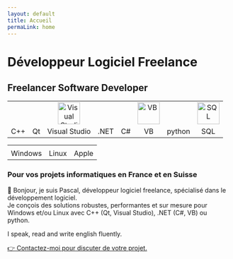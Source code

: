 ```yaml
---
layout: default
title: Accueil
permaLink: home
---
```


# Développeur Logiciel Freelance
## Freelancer Software Developer

<table style="table-layout: fixed; width:100%; text-align:center;">
  <tr>
    <td><i class="devicon-cplusplus-plain colored" title="C++" style="font-size:50px;"></i></td>
    <td><i class="devicon-qt-original colored" title="Qt" style="font-size:50px;"></i></td>
	<td><img src="{{ site.baseurl }}/assets/images/IT/VS.png" alt="Visual Studio" width="50px"></td>
    <td><i class="devicon-dotnetcore-plain colored" title=".NET" style="font-size:50px;"></i></td>
    <td><i class="devicon-csharp-plain colored" title="C#" style="font-size:50px;"></i></td>
    <td><img src="{{ site.baseurl }}/assets/images/IT/VB.png" alt="VB" width="50px"></td>
    <td><i class="devicon-python-plain colored" title="Python" style="font-size:50px;"></i></td>
    <td><img src="{{ site.baseurl }}/assets/images/IT/SQL.jpeg" alt="SQL" width="50px"></td>
  </tr>
  <tr>
    <td>C++</td>
    <td>Qt</td>
	<td>Visual Studio</td>
    <td>.NET</td>
    <td>C#</td>
    <td>VB</td>
    <td>python</td>
    <td>SQL</td>
  </tr>
</table>

<table style="width:100%; text-align:center;">
  <tr>
    <td><i class="fab fa-windows" title="Windows" style="font-size:50px;color:#00ADEF;"></i></td>
    <td><i class="fab fa-linux" title="Linux" style="font-size:50px;color:#333;"></i></td>
    <td><i class="fab fa-apple" title="Apple" style="font-size:50px;color:#999;"></i></td>
  </tr>
  <tr>
    <td>Windows</td>
    <td>Linux</td>
    <td>Apple</td>
  </tr>
</table>

### Pour vos projets informatiques en France <span class="fi fi-fr"></span> et en Suisse <span class="fi fi-ch"></span>

👋 Bonjour, je suis Pascal, développeur logiciel freelance, spécialisé dans le développement logiciel.  
Je conçois des solutions robustes, performantes et sur mesure pour Windows et/ou Linux avec C++ (Qt, Visual Studio), .NET (C#, VB) ou python.

<span class="fi fi-gb"></span> <span class="fi fi-us"></span> I speak, read and write english fluently.

<a href="/contact.html" class="cv-download">
  👉 Contactez-moi pour discuter de votre projet.
</a>
